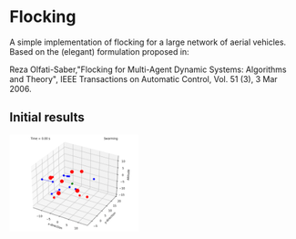 # Flocking

A simple implementation of flocking for a large network of aerial vehicles. Based on the (elegant) formulation proposed in:

Reza Olfati-Saber,"Flocking for Multi-Agent Dynamic Systems: Algorithms and Theory", IEEE Transactions on Automatic Control, 
Vol. 51 (3), 3 Mar 2006.

## Initial results

<p float="center">
  <img src="https://github.com/tjards/flocking_network/blob/master/Figs/animation_worx.gif" width="45%" />
</p>

<div align="left"> 


